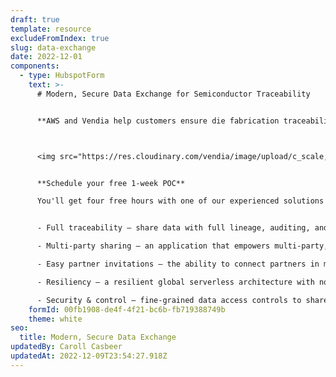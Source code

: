 ```yaml
---
draft: true
template: resource
excludeFromIndex: true
slug: data-exchange
date: 2022-12-01
components:
  - type: HubspotForm
    text: >-
      # Modern, Secure Data Exchange for Semiconductor Traceability


      **AWS and Vendia help customers ensure die fabrication traceability across systems and organizations – while protecting IP – with the world’s most powerful real-time data sharing platform. [Learn More.](https://8766854.fs1.hubspotusercontent-na1.net/hubfs/8766854/AWS%20Collateral/AWS%20+%20Vendia%20Semi-Conductor%20Traceability.pdf)**



      <img src="https://res.cloudinary.com/vendia/image/upload/c_scale,q_100,w_450/f_auto,q_90/v1669911883/aws_vendiaCloud_cqifwz.webp" alt="" class="image-float-right" width="200" />


      **Schedule your free 1-week POC**

      You'll get four free hours with one of our experienced solutions architects who will help you turn your data model into a working POC that includes: 


      - Full traceability – share data with full lineage, auditing, and immutability.

      - Multi-party sharing – an application that empowers multi-party, secure data sharing.

      - Easy partner invitations – the ability to connect partners in minutes, not weeks.

      - Resiliency – a resilient global serverless architecture with no operational overhead.

      - Security & control – fine-grained data access controls to share with confidence with any number of partners.
    formId: 00fb1908-de4f-4f21-bc6b-fb719388749b
    theme: white
seo:
  title: Modern, Secure Data Exchange
updatedBy: Caroll Casbeer
updatedAt: 2022-12-09T23:54:27.918Z
---
```

